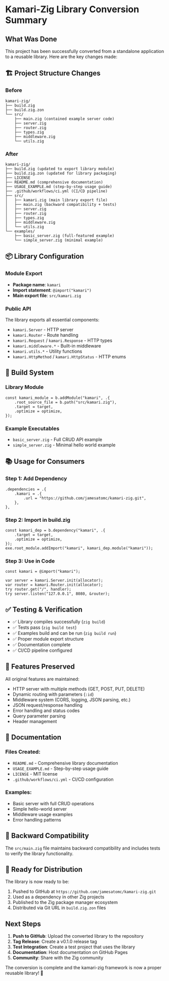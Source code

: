 # Kamari-Zig Library Conversion Summary

## What Was Done

This project has been successfully converted from a standalone application to a reusable library. Here are the key changes made:

## 🏗️ Project Structure Changes

### Before
```
kamari-zig/
├── build.zig
├── build.zig.zon
└── src/
    ├── main.zig (contained example server code)
    ├── server.zig
    ├── router.zig
    ├── types.zig
    ├── middleware.zig
    └── utils.zig
```

### After
```
kamari-zig/
├── build.zig (updated to export library module)
├── build.zig.zon (updated for library packaging)
├── LICENSE
├── README.md (comprehensive documentation)
├── USAGE_EXAMPLE.md (step-by-step usage guide)
├── .github/workflows/ci.yml (CI/CD pipeline)
├── src/
│   ├── kamari.zig (main library export file)
│   ├── main.zig (backward compatibility + tests)
│   ├── server.zig
│   ├── router.zig
│   ├── types.zig
│   ├── middleware.zig
│   └── utils.zig
└── examples/
    ├── basic_server.zig (full-featured example)
    └── simple_server.zig (minimal example)
```

## 📦 Library Configuration

### Module Export
- **Package name**: `kamari`
- **Import statement**: `@import("kamari")`
- **Main export file**: `src/kamari.zig`

### Public API
The library exports all essential components:
- `kamari.Server` - HTTP server
- `kamari.Router` - Route handling
- `kamari.Request` / `kamari.Response` - HTTP types
- `kamari.middleware.*` - Built-in middleware
- `kamari.utils.*` - Utility functions
- `kamari.HttpMethod` / `kamari.HttpStatus` - HTTP enums

## 🔧 Build System

### Library Module
```zig
const kamari_module = b.addModule("kamari", .{
    .root_source_file = b.path("src/kamari.zig"),
    .target = target,
    .optimize = optimize,
});
```

### Example Executables
- `basic_server.zig` - Full CRUD API example
- `simple_server.zig` - Minimal hello world example

## 📚 Usage for Consumers

### Step 1: Add Dependency
```zon
.dependencies = .{
    .kamari = .{
        .url = "https://github.com/jamesatomc/kamari-zig.git",
    },
},
```

### Step 2: Import in build.zig
```zig
const kamari_dep = b.dependency("kamari", .{
    .target = target,
    .optimize = optimize,
});
exe.root_module.addImport("kamari", kamari_dep.module("kamari"));
```

### Step 3: Use in Code
```zig
const kamari = @import("kamari");

var server = kamari.Server.init(allocator);
var router = kamari.Router.init(allocator);
try router.get("/", handler);
try server.listen("127.0.0.1", 8080, &router);
```

## ✅ Testing & Verification

- ✅ Library compiles successfully (`zig build`)
- ✅ Tests pass (`zig build test`)
- ✅ Examples build and can be run (`zig build run`)
- ✅ Proper module export structure
- ✅ Documentation complete
- ✅ CI/CD pipeline configured

## 🚀 Features Preserved

All original features are maintained:
- HTTP server with multiple methods (GET, POST, PUT, DELETE)
- Dynamic routing with parameters (`:id`)
- Middleware system (CORS, logging, JSON parsing, etc.)
- JSON request/response handling
- Error handling and status codes
- Query parameter parsing
- Header management

## 📖 Documentation

### Files Created:
- `README.md` - Comprehensive library documentation
- `USAGE_EXAMPLE.md` - Step-by-step usage guide
- `LICENSE` - MIT license
- `.github/workflows/ci.yml` - CI/CD configuration

### Examples:
- Basic server with full CRUD operations
- Simple hello-world server
- Middleware usage examples
- Error handling patterns

## 🔄 Backward Compatibility

The `src/main.zig` file maintains backward compatibility and includes tests to verify the library functionality.

## 🎯 Ready for Distribution

The library is now ready to be:
1. Pushed to GitHub at `https://github.com/jamesatomc/kamari-zig.git`
2. Used as a dependency in other Zig projects
3. Published to the Zig package manager ecosystem
4. Distributed via Git URL in `build.zig.zon` files

## Next Steps

1. **Push to GitHub**: Upload the converted library to the repository
2. **Tag Release**: Create a v0.1.0 release tag
3. **Test Integration**: Create a test project that uses the library
4. **Documentation**: Host documentation on GitHub Pages
5. **Community**: Share with the Zig community

The conversion is complete and the kamari-zig framework is now a proper reusable library! 🎉
